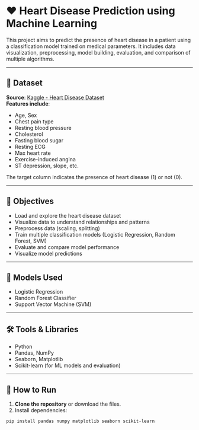 
# ❤️ Heart Disease Prediction using Machine Learning

This project aims to predict the presence of heart disease in a patient using a classification model trained on medical parameters. It includes data visualization, preprocessing, model building, evaluation, and comparison of multiple algorithms.

---

## 📂 Dataset

**Source**: [Kaggle - Heart Disease Dataset](https://www.kaggle.com/datasets/redwankarimsony/heart-disease-data)  
**Features include**:
- Age, Sex
- Chest pain type
- Resting blood pressure
- Cholesterol
- Fasting blood sugar
- Resting ECG
- Max heart rate
- Exercise-induced angina
- ST depression, slope, etc.

The target column indicates the presence of heart disease (1) or not (0).

---

## 📌 Objectives

- Load and explore the heart disease dataset
- Visualize data to understand relationships and patterns
- Preprocess data (scaling, splitting)
- Train multiple classification models (Logistic Regression, Random Forest, SVM)
- Evaluate and compare model performance
- Visualize model predictions

---

## 🧠 Models Used

- Logistic Regression
- Random Forest Classifier
- Support Vector Machine (SVM)

---

## 🛠️ Tools & Libraries

- Python
- Pandas, NumPy
- Seaborn, Matplotlib
- Scikit-learn (for ML models and evaluation)

---

## 🚀 How to Run

1. **Clone the repository** or download the files.
2. Install dependencies:

```bash
pip install pandas numpy matplotlib seaborn scikit-learn
